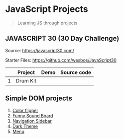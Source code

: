 # JavaScript Projects

> Learning JS through projects
## JAVASCRIPT 30 (30 Day Challenge)

Source: https://javascript30.com/

Starter Files: https://github.com/wesbos/JavaScript30

||Project|Demo|Source code|
|---|---|---|---|
|1|Drum Kit|||

## Simple DOM projects

1. [Color flipper](https://github.com/Greeshma2903/Colour-flipper-game)
2. [Funny Sound Board](https://github.com/Greeshma2903/Funny-Sound-Board)
3. [Navigation Sidebar](https://github.com/Greeshma2903/Navigation-Sidebar)
4. [Dark Theme](https://github.com/Greeshma2903/Dark-theme-toggle-button)
5. [Menu](https://github.com/Greeshma2903/JavaScript-projects/tree/main/menu-setup)

